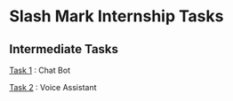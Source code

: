 # Slash Mark Internship Tasks

## Intermediate Tasks

[Task 1](https://github.com/atharva39/Slash-Mark-Python-Intermediate-Tasks/tree/e35dfb094581e3df52eae0eaa4d7f9b7b16fc151/Intermediate-Task-1) : Chat Bot  

[Task 2](https://github.com/atharva39/Slash-Mark-Python-Intermediate-Tasks/tree/e35dfb094581e3df52eae0eaa4d7f9b7b16fc151/Intermediate-Task-2) : Voice Assistant  
